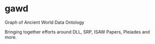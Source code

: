 gawd
====

Graph of Ancient World Data Ontology

Bringing together efforts around DLL, SRP, ISAW Papers, Pleiades and more.
